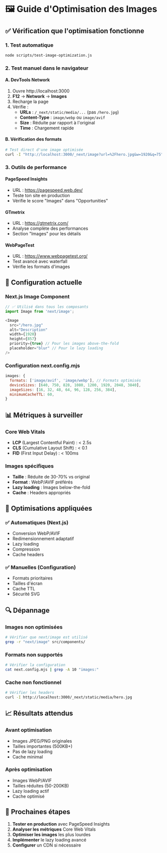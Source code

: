 # 🖼️ Guide d'Optimisation des Images

## ✅ Vérification que l'optimisation fonctionne

### 1. **Test automatique**
```bash
node scripts/test-image-optimization.js
```

### 2. **Test manuel dans le navigateur**

#### **A. DevTools Network**
1. Ouvre http://localhost:3000
2. **F12** → **Network** → **Images**
3. Recharge la page
4. Vérifie :
   - **URLs** : `/_next/static/media/...` (pas `/hero.jpg`)
   - **Content-Type** : `image/webp` ou `image/avif`
   - **Size** : Réduite par rapport à l'original
   - **Time** : Chargement rapide

#### **B. Vérification des formats**
```bash
# Test direct d'une image optimisée
curl -I "http://localhost:3000/_next/image?url=%2Fhero.jpg&w=1920&q=75"
```

### 3. **Outils de performance**

#### **PageSpeed Insights**
- URL : https://pagespeed.web.dev/
- Teste ton site en production
- Vérifie le score "Images" dans "Opportunities"

#### **GTmetrix**
- URL : https://gtmetrix.com/
- Analyse complète des performances
- Section "Images" pour les détails

#### **WebPageTest**
- URL : https://www.webpagetest.org/
- Test avancé avec waterfall
- Vérifie les formats d'images

## 🔧 Configuration actuelle

### **Next.js Image Component**
```typescript
// ✅ Utilisé dans tous les composants
import Image from 'next/image';

<Image 
  src="/hero.jpg"
  alt="Description"
  width={1920}
  height={857}
  priority={true} // Pour les images above-the-fold
  placeholder="blur" // Pour le lazy loading
/>
```

### **Configuration next.config.mjs**
```javascript
images: {
  formats: ['image/avif', 'image/webp'], // Formats optimisés
  deviceSizes: [640, 750, 828, 1080, 1200, 1920, 2048, 3840],
  imageSizes: [16, 32, 48, 64, 96, 128, 256, 384],
  minimumCacheTTL: 60,
}
```

## 📊 Métriques à surveiller

### **Core Web Vitals**
- **LCP** (Largest Contentful Paint) : < 2.5s
- **CLS** (Cumulative Layout Shift) : < 0.1
- **FID** (First Input Delay) : < 100ms

### **Images spécifiques**
- **Taille** : Réduite de 30-70% vs original
- **Format** : WebP/AVIF préférés
- **Lazy loading** : Images below-the-fold
- **Cache** : Headers appropriés

## 🚀 Optimisations appliquées

### ✅ **Automatiques (Next.js)**
- Conversion WebP/AVIF
- Redimensionnement adaptatif
- Lazy loading
- Compression
- Cache headers

### ✅ **Manuelles (Configuration)**
- Formats prioritaires
- Tailles d'écran
- Cache TTL
- Sécurité SVG

## 🔍 Dépannage

### **Images non optimisées**
```bash
# Vérifier que next/image est utilisé
grep -r "next/image" src/components/
```

### **Formats non supportés**
```bash
# Vérifier la configuration
cat next.config.mjs | grep -A 10 "images:"
```

### **Cache non fonctionnel**
```bash
# Vérifier les headers
curl -I http://localhost:3000/_next/static/media/hero.jpg
```

## 📈 Résultats attendus

### **Avant optimisation**
- Images JPEG/PNG originales
- Tailles importantes (500KB+)
- Pas de lazy loading
- Cache minimal

### **Après optimisation**
- Images WebP/AVIF
- Tailles réduites (50-200KB)
- Lazy loading actif
- Cache optimisé

## 🎯 Prochaines étapes

1. **Tester en production** avec PageSpeed Insights
2. **Analyser les métriques** Core Web Vitals
3. **Optimiser les images** les plus lourdes
4. **Implémenter** le lazy loading avancé
5. **Configurer** un CDN si nécessaire
